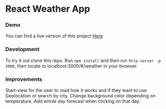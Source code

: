# React Weather App

### Demo
You can find a live version of this project [Here](http://elixir7.github.io/react-exercise-weatherAPI/public/index#/weather)

### Development
To try it out clone this repo. Run `npm install` and then run `http-server -p 3000`, then locate to localhost:3000/#/weather in your browser.

### Improvements
Start-view for the user to read how it works and if they want to use Geolocation or search by city.
Change background color depending on temperature.
Add whole day forecast when clicking on that day.
